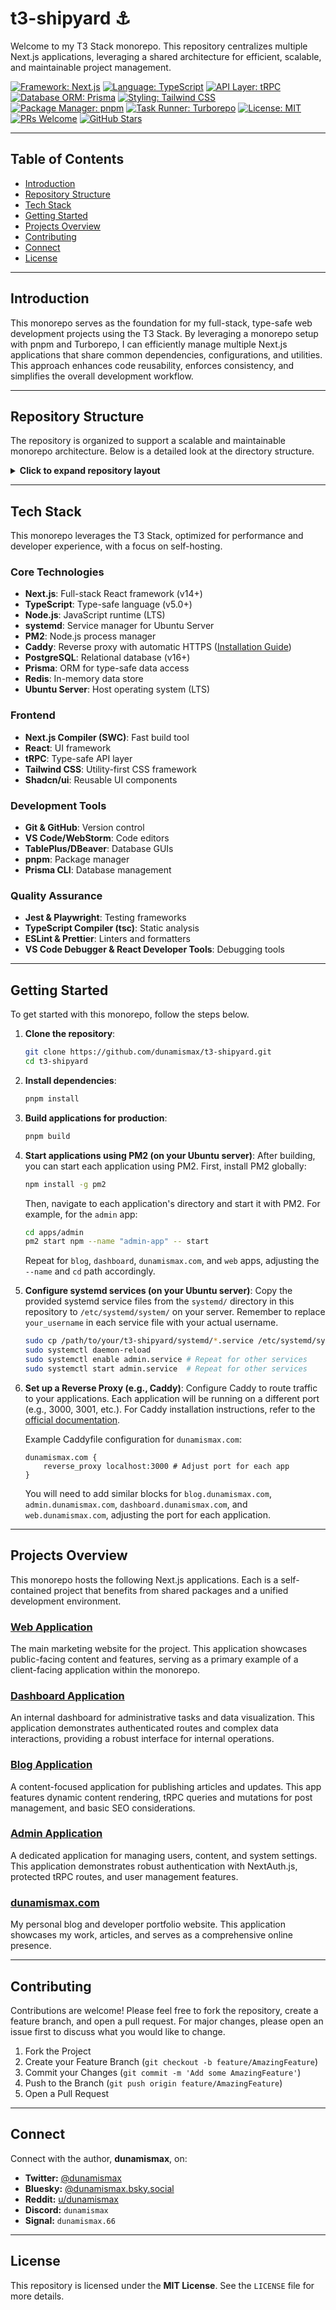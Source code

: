 # t3-shipyard ⚓

Welcome to my T3 Stack monorepo. This repository centralizes multiple Next.js applications, leveraging a shared architecture for efficient, scalable, and maintainable project management.

[![Framework: Next.js](https://img.shields.io/badge/Framework-Next.js-000000.svg)](https://nextjs.org/)
[![Language: TypeScript](https://img.shields.io/badge/Language-TypeScript-3178C6.svg)](https://www.typescriptlang.org/)
[![API Layer: tRPC](https://img.shields.io/badge/API%20Layer-tRPC-2596BE.svg)](https://trpc.io/)
[![Database ORM: Prisma](https://img.shields.io/badge/ORM-Prisma-2D3748.svg)](https://prisma.io/)
[![Styling: Tailwind CSS](https://img.shields.io/badge/CSS-TailwindCSS-06B6D4.svg)](https://tailwindcss.com/)
[![Package Manager: pnpm](https://img.shields.io/badge/Package%20Manager-pnpm-F69220.svg)](https://pnpm.io/)
[![Task Runner: Turborepo](https://img.shields.io/badge/Task%20Runner-Turborepo-6366F1.svg)](https://turbo.build/)
[![License: MIT](https://img.shields.io/badge/License-MIT-yellow.svg)](https://github.com/dunamismax/t3-shipyard/blob/main/LICENSE)
[![PRs Welcome](https://img.shields.io/badge/PRs-welcome-brightgreen.svg?style=flat-square)](https://github.com/dunamismax/t3-shipyard/pulls)
[![GitHub Stars](https://img.shields.io/github/stars/dunamismax/t3-shipyard?style=social)](https://github.com/dunamismax/t3-shipyard/stargazers)

---

## Table of Contents

- [Introduction](#introduction)
- [Repository Structure](#repository-structure)
- [Tech Stack](#tech-stack)
- [Getting Started](#getting-started)
- [Projects Overview](#projects-overview)
- [Contributing](#contributing)
- [Connect](#connect)
- [License](#license)

---

## Introduction

This monorepo serves as the foundation for my full-stack, type-safe web development projects using the T3 Stack. By leveraging a monorepo setup with pnpm and Turborepo, I can efficiently manage multiple Next.js applications that share common dependencies, configurations, and utilities. This approach enhances code reusability, enforces consistency, and simplifies the overall development workflow.

---

## Repository Structure

The repository is organized to support a scalable and maintainable monorepo architecture. Below is a detailed look at the directory structure.

<details>
<summary><strong>Click to expand repository layout</strong></summary>

```
t3-shipyard/
├── apps/                               # Individual Next.js applications
│   ├── admin/                          # Internal admin panel application
│   │   ├── package.json
│   │   ├── next.config.mjs
│   │   ├── postcss.config.cjs
│   │   ├── tailwind.config.ts
│   │   ├── .eslintrc.cjs
│   │   ├── tsconfig.json
│   │   └── README.md
│   ├── blog/                           # Blog application
│   │   ├── package.json
│   │   ├── next.config.mjs
│   │   ├── postcss.config.cjs
│   │   ├── tailwind.config.ts
│   │   ├── .eslintrc.cjs
│   │   ├── tsconfig.json
│   │   └── README.md
│   ├── dashboard/                      # Internal dashboard application
│   │   ├── package.json
│   │   ├── next.config.mjs
│   │   ├── postcss.config.cjs
│   │   ├── tailwind.config.ts
│   │   ├── .eslintrc.cjs
│   │   ├── tsconfig.json
│   │   └── README.md
│   └── web/                            # Marketing website application
│       ├── package.json
│       ├── next.config.mjs
│       ├── postcss.config.cjs
│       ├── tailwind.config.ts
│       ├── .eslintrc.cjs
│       ├── tsconfig.json
│       └── README.md
├── packages/                           # Shared libraries and configurations
│   ├── config-eslint/                  # ESLint configurations
│   │   ├── nextjs.js
│   │   └── package.json
│   ├── config-tailwind/                # Tailwind CSS configurations
│   │   ├── package.json
│   │   └── tailwind.config.ts
│   ├── config-typescript/              # TypeScript configurations
│   │   ├── base.json
│   │   └── package.json
│   ├── db/                             # Database client and schema
│   │   ├── index.ts
│   │   ├── package.json
│   │   └── prisma/
│   │       └── schema.prisma
│   ├── ui/                             # Reusable UI components
│   │   ├── button.tsx
│   │   ├── index.tsx
│   │   └── package.json
│   └── utils/                          # Common utility functions
│       └── (placeholder for files)
├── .git/                               # Git version control
├── .gitignore                          # Git ignore rules
├── .prettierignore                     # Prettier ignore rules
├── .prettierrc.cjs                     # Prettier configuration
├── LICENSE                             # Project license
├── README.md                           # This README file
├── package.json                        # Root pnpm package configuration
├── pnpm-workspace.yaml                 # pnpm workspace configuration
├── tsconfig.json                       # Root TypeScript configuration
└── turbo.json                          # Turborepo configuration
```

</details>

---

## Tech Stack

This monorepo leverages the T3 Stack, optimized for performance and developer experience, with a focus on self-hosting.

### Core Technologies
- **Next.js**: Full-stack React framework (v14+)
- **TypeScript**: Type-safe language (v5.0+)
- **Node.js**: JavaScript runtime (LTS)
- **systemd**: Service manager for Ubuntu Server
- **PM2**: Node.js process manager
- **Caddy**: Reverse proxy with automatic HTTPS ([Installation Guide](https://caddyserver.com/docs/install))
- **PostgreSQL**: Relational database (v16+)
- **Prisma**: ORM for type-safe data access
- **Redis**: In-memory data store
- **Ubuntu Server**: Host operating system (LTS)

### Frontend
- **Next.js Compiler (SWC)**: Fast build tool
- **React**: UI framework
- **tRPC**: Type-safe API layer
- **Tailwind CSS**: Utility-first CSS framework
- **Shadcn/ui**: Reusable UI components

### Development Tools
- **Git & GitHub**: Version control
- **VS Code/WebStorm**: Code editors
- **TablePlus/DBeaver**: Database GUIs
- **pnpm**: Package manager
- **Prisma CLI**: Database management

### Quality Assurance
- **Jest & Playwright**: Testing frameworks
- **TypeScript Compiler (tsc)**: Static analysis
- **ESLint & Prettier**: Linters and formatters
- **VS Code Debugger & React Developer Tools**: Debugging tools

---

## Getting Started

To get started with this monorepo, follow the steps below.

1. **Clone the repository**:

    ```bash
    git clone https://github.com/dunamismax/t3-shipyard.git
    cd t3-shipyard
    ```

2. **Install dependencies**:

    ```bash
    pnpm install
    ```

3. **Build applications for production**:

    ```bash
    pnpm build
    ```

4. **Start applications using PM2 (on your Ubuntu server)**:
    After building, you can start each application using PM2. First, install PM2 globally:

    ```bash
    npm install -g pm2
    ```

    Then, navigate to each application's directory and start it with PM2. For example, for the `admin` app:

    ```bash
    cd apps/admin
    pm2 start npm --name "admin-app" -- start
    ```

    Repeat for `blog`, `dashboard`, `dunamismax.com`, and `web` apps, adjusting the `--name` and `cd` path accordingly.

5. **Configure systemd services (on your Ubuntu server)**:
    Copy the provided systemd service files from the `systemd/` directory in this repository to `/etc/systemd/system/` on your server. Remember to replace `your_username` in each service file with your actual username.

    ```bash
    sudo cp /path/to/your/t3-shipyard/systemd/*.service /etc/systemd/system/
    sudo systemctl daemon-reload
    sudo systemctl enable admin.service # Repeat for other services
    sudo systemctl start admin.service  # Repeat for other services
    ```

6. **Set up a Reverse Proxy (e.g., Caddy)**:
    Configure Caddy to route traffic to your applications. Each application will be running on a different port (e.g., 3000, 3001, etc.). For Caddy installation instructions, refer to the [official documentation](https://caddyserver.com/docs/install).

    Example Caddyfile configuration for `dunamismax.com`:

    ```caddy
    dunamismax.com {
        reverse_proxy localhost:3000 # Adjust port for each app
    }
    ```
    You will need to add similar blocks for `blog.dunamismax.com`, `admin.dunamismax.com`, `dashboard.dunamismax.com`, and `web.dunamismax.com`, adjusting the port for each application.

---

## Projects Overview

This monorepo hosts the following Next.js applications. Each is a self-contained project that benefits from shared packages and a unified development environment.

### [Web Application](https://github.com/dunamismax/t3-shipyard/tree/main/apps/web)

The main marketing website for the project. This application showcases public-facing content and features, serving as a primary example of a client-facing application within the monorepo.

### [Dashboard Application](https://github.com/dunamismax/t3-shipyard/tree/main/apps/dashboard)

An internal dashboard for administrative tasks and data visualization. This application demonstrates authenticated routes and complex data interactions, providing a robust interface for internal operations.

### [Blog Application](https://github.com/dunamismax/t3-shipyard/tree/main/apps/blog)

A content-focused application for publishing articles and updates. This app features dynamic content rendering, tRPC queries and mutations for post management, and basic SEO considerations.

### [Admin Application](https://github.com/dunamismax/t3-shipyard/tree/main/apps/admin)

A dedicated application for managing users, content, and system settings. This application demonstrates robust authentication with NextAuth.js, protected tRPC routes, and user management features.

### [dunamismax.com](https://github.com/dunamismax/t3-shipyard/tree/main/apps/dunamismax.com)

My personal blog and developer portfolio website. This application showcases my work, articles, and serves as a comprehensive online presence.

---

## Contributing

Contributions are welcome! Please feel free to fork the repository, create a feature branch, and open a pull request. For major changes, please open an issue first to discuss what you would like to change.

1. Fork the Project
2. Create your Feature Branch (`git checkout -b feature/AmazingFeature`)
3. Commit your Changes (`git commit -m 'Add some AmazingFeature'`)
4. Push to the Branch (`git push origin feature/AmazingFeature`)
5. Open a Pull Request

---

## Connect

Connect with the author, **dunamismax**, on:

- **Twitter:** [@dunamismax](https://twitter.com/dunamismax)
- **Bluesky:** [@dunamismax.bsky.social](https://bsky.app/profile/dunamismax.bsky.social)
- **Reddit:** [u/dunamismax](https://www.reddit.com/user/dunamismax)
- **Discord:** `dunamismax`
- **Signal:** `dunamismax.66`

---

## License

This repository is licensed under the **MIT License**. See the `LICENSE` file for more details.
